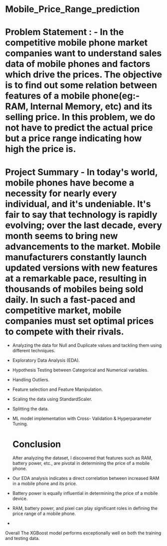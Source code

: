 # Mobile_Price_Range_prediction
# Problem Statement : - In the competitive mobile phone market companies want to understand sales data of mobile phones and factors which drive the prices. The objective is to find out some relation between features of a mobile phone(eg:- RAM, Internal Memory, etc) and its selling price. In this problem, we do not have to predict the actual price but a price range indicating how high the price is.

# Project Summary - In today's world, mobile phones have become a necessity for nearly every individual, and it's undeniable. It's fair to say that technology is rapidly evolving; over the last decade, every month seems to bring new advancements to the market. Mobile manufacturers constantly launch updated versions with new features at a remarkable pace, resulting in thousands of mobiles being sold daily. In such a fast-paced and competitive market, mobile companies must set optimal prices to compete with their rivals.

- Analyzing the data for Null and Duplicate values and tackling them using different techniques.
- Exploratory Data Analysis (EDA).
- Hypothesis Testing between Categorical and Numerical variables.
- Handling Outliers.
- Feature selection and Feature Manipulation.
- Scaling the data using StandardScaler.
- Splitting the data.
- ML model implementation with Cross- Validation & Hyperparameter Tuning.

  # Conclusion
  After analyzing the dataset, I discovered that features such as RAM, battery power, etc., are pivotal in determining the price of a mobile phone.

- Our EDA analysis indicates a direct correlation between increased RAM in a mobile phone and its price.
- Battery power is equally influential in determining the price of a mobile device.
- RAM, battery power, and pixel can play significant roles in defining the price range of a mobile phone.
- 
Overall The XGBoost model performs exceptionally well on both the training and testing data.
